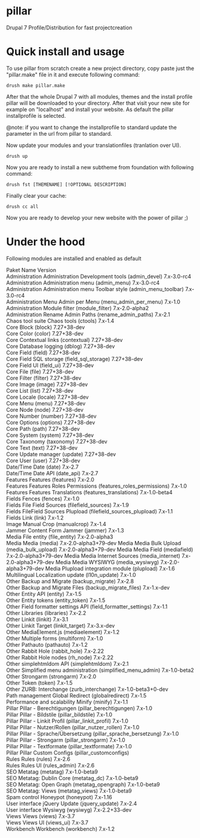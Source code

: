 pillar
======
Drupal 7 Profile/Distribution for fast projectcreation

Quick install and usage
=======================
To use pillar from scratch create a new project directory, copy paste just the "pillar.make" file in it and execute following command:
```batchfile
drush make pillar.make
```
After that the whole Drupal 7 with all modules, themes and the install profile pillar will be downloaded to your directory. After that visit your new site for example on "localhost" and install your website. As default the pillar installprofile is selected. 

@note: if you want to change the installprofile to standard update the parameter in the url from pillar to standard.

Now update your modules and your translationfiles (tranlation over UI).
```batchfile
drush up
```
Now you are ready to install a new subtheme from foundation with following command:
```batchfile
drush fst [THEMENAME] [!OPTIONAL DESCRIPTION]
```
Finally clear your cache:
```batchfile
drush cc all
```
Now you are ready to develop your new website with the power of pillar ;)

Under the hood
==============
Following modules are installed and enabled as default

 Paket                        Name                                                      Version               
 Administration               Administration Development tools (admin_devel)            7.x-3.0-rc4           
 Administration               Administration menu (admin_menu)                          7.x-3.0-rc4           
 Administration               Administration menu Toolbar style (admin_menu_toolbar)    7.x-3.0-rc4           
 Administration               Menu Admin per Menu (menu_admin_per_menu)                 7.x-1.0               
 Administration               Module filter (module_filter)                             7.x-2.0-alpha2        
 Administration               Rename Admin Paths (rename_admin_paths)                   7.x-2.1               
 Chaos tool suite             Chaos tools (ctools)                                      7.x-1.4               
 Core                         Block (block)                                             7.27+38-dev           
 Core                         Color (color)                                             7.27+38-dev           
 Core                         Contextual links (contextual)                             7.27+38-dev           
 Core                         Database logging (dblog)                                  7.27+38-dev           
 Core                         Field (field)                                             7.27+38-dev           
 Core                         Field SQL storage (field_sql_storage)                     7.27+38-dev           
 Core                         Field UI (field_ui)                                       7.27+38-dev           
 Core                         File (file)                                               7.27+38-dev           
 Core                         Filter (filter)                                           7.27+38-dev           
 Core                         Image (image)                                             7.27+38-dev           
 Core                         List (list)                                               7.27+38-dev           
 Core                         Locale (locale)                                           7.27+38-dev           
 Core                         Menu (menu)                                               7.27+38-dev           
 Core                         Node (node)                                               7.27+38-dev           
 Core                         Number (number)                                           7.27+38-dev           
 Core                         Options (options)                                         7.27+38-dev           
 Core                         Path (path)                                               7.27+38-dev           
 Core                         System (system)                                           7.27+38-dev           
 Core                         Taxonomy (taxonomy)                                       7.27+38-dev           
 Core                         Text (text)                                               7.27+38-dev           
 Core                         Update manager (update)                                   7.27+38-dev           
 Core                         User (user)                                               7.27+38-dev           
 Date/Time                    Date (date)                                               7.x-2.7               
 Date/Time                    Date API (date_api)                                       7.x-2.7               
 Features                     Features (features)                                       7.x-2.0               
 Features                     Features Roles Permissions (features_roles_permissions)   7.x-1.0               
 Features                     Features Translations (features_translations)             7.x-1.0-beta4         
 Fields                       Fences (fences)                                           7.x-1.0               
 Fields                       File Field Sources (filefield_sources)                    7.x-1.9               
 Fields                       FileField Sources Plupload (filefield_sources_plupload)   7.x-1.1               
 Fields                       Link (link)                                               7.x-1.2               
 Image                        Manual Crop (manualcrop)                                  7.x-1.4               
 Jammer                       Content Form Jammer (jammer)                              7.x-1.3               
 Media                        File entity (file_entity)                                 7.x-2.0-alpha3        
 Media                        Media (media)                                             7.x-2.0-alpha3+79-dev 
 Media                        Media Bulk Upload (media_bulk_upload)                     7.x-2.0-alpha3+79-dev 
 Media                        Media Field (mediafield)                                  7.x-2.0-alpha3+79-dev 
 Media                        Media Internet Sources (media_internet)                   7.x-2.0-alpha3+79-dev 
 Media                        Media WYSIWYG (media_wysiwyg)                             7.x-2.0-alpha3+79-dev 
 Media                        Plupload integration module (plupload)                    7.x-1.6               
 Multilingual                 Localization update (l10n_update)                         7.x-1.0               
 Other                        Backup and Migrate (backup_migrate)                       7.x-2.8               
 Other                        Backup and Migrate Files (backup_migrate_files)           7.x-1.x-dev           
 Other                        Entity API (entity)                                       7.x-1.5               
 Other                        Entity tokens (entity_token)                              7.x-1.5               
 Other                        Field formatter settings API (field_formatter_settings)   7.x-1.1               
 Other                        Libraries (libraries)                                     7.x-2.2               
 Other                        Linkit (linkit)                                           7.x-3.1               
 Other                        Linkit Target (linkit_target)                             7.x-3.x-dev           
 Other                        MediaElement.js (mediaelement)                            7.x-1.2               
 Other                        Multiple forms (multiform)                                7.x-1.0               
 Other                        Pathauto (pathauto)                                       7.x-1.2               
 Other                        Rabbit Hole (rabbit_hole)                                 7.x-2.22              
 Other                        Rabbit Hole nodes (rh_node)                               7.x-2.22              
 Other                        simplehtmldom API (simplehtmldom)                         7.x-2.1               
 Other                        Simplified menu administration (simplified_menu_admin)    7.x-1.0-beta2         
 Other                        Strongarm (strongarm)                                     7.x-2.0               
 Other                        Token (token)                                             7.x-1.5               
 Other                        ZURB: Interchange (zurb_interchange)                      7.x-1.0-beta3+0-dev   
 Path management              Global Redirect (globalredirect)                          7.x-1.5               
 Performance and scalability  Minify (minify)                                           7.x-1.1               
 Pillar                       Pillar - Berechtigungen (pillar_berechtigungen)           7.x-1.0               
 Pillar                       Pillar - Bildstile (pillar_bildstile)                     7.x-1.0               
 Pillar                       Pillar - Linkit Profil (pillar_linkit_profil)             7.x-1.0               
 Pillar                       Pillar - Nutzer/Rollen (pillar_nutzer_rollen)             7.x-1.0               
 Pillar                       Pillar - Sprache/Übersetzung (pillar_sprache_bersetzung)  7.x-1.0               
 Pillar                       Pillar - Strongarm (pillar_strongarm)                     7.x-1.0               
 Pillar                       Pillar - Textformate (pillar_textformate)                 7.x-1.0               
 Pillar                       Pillar Custom Configs (pillar_customconfigs)                                    
 Rules                        Rules (rules)                                             7.x-2.6               
 Rules                        Rules UI (rules_admin)                                    7.x-2.6               
 SEO                          Metatag (metatag)                                         7.x-1.0-beta9         
 SEO                          Metatag: Dublin Core (metatag_dc)                         7.x-1.0-beta9         
 SEO                          Metatag: Open Graph (metatag_opengraph)                   7.x-1.0-beta9         
 SEO                          Metatag: Views (metatag_views)                            7.x-1.0-beta9         
 Spam control                 Honeypot (honeypot)                                       7.x-1.16              
 User interface               jQuery Update (jquery_update)                             7.x-2.4               
 User interface               Wysiwyg (wysiwyg)                                         7.x-2.2+33-dev        
 Views                        Views (views)                                             7.x-3.7               
 Views                        Views UI (views_ui)                                       7.x-3.7               
 Workbench                    Workbench (workbench)                                     7.x-1.2 
 
 
